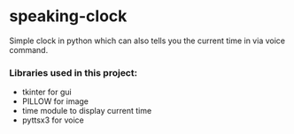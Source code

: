 # speaking-clock
Simple clock in python which can also tells you the current time in via voice command.</br>

### Libraries used in this project:</br>
* tkinter for gui </br>
* PILLOW for image </br>
* time module to display current time</br>
* pyttsx3 for voice </br>

